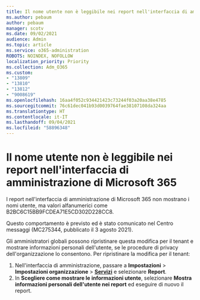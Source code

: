 ```yaml
---
title: Il nome utente non è leggibile nei report nell'interfaccia di amministrazione di Microsoft 365
ms.author: pebaum
author: pebaum
manager: scotv
ms.date: 09/02/2021
audience: Admin
ms.topic: article
ms.service: o365-administration
ROBOTS: NOINDEX, NOFOLLOW
localization_priority: Priority
ms.collection: Adm_O365
ms.custom:
- "13809"
- "13810"
- "13812"
- "9008619"
ms.openlocfilehash: 16aa4f052c934421423c73244f03a20aa38e4785
ms.sourcegitcommit: 76c61dec041b93d0039764fae38107108da324aa
ms.translationtype: HT
ms.contentlocale: it-IT
ms.lasthandoff: 09/04/2021
ms.locfileid: "58896348"
---
```

# <a name="reports-in-microsoft-365-admin-center-do-not-show-readable-username"></a>Il nome utente non è leggibile nei report nell'interfaccia di amministrazione di Microsoft 365

I report nell'interfaccia di amministrazione di Microsoft 365 non mostrano i nomi utente, ma valori alfanumerici come B2BC6C15BB9FCDEA71E5CD302D228CC8.

Questo comportamento è previsto ed è stato comunicato nel Centro messaggi (MC275344, pubblicato il 3 agosto 2021). 

Gli amministratori globali possono ripristinare questa modifica per il tenant e mostrare informazioni personali dell'utente, se le procedure di privacy dell'organizzazione lo consentono. Per ripristinare la modifica per il tenant:

1. Nell'interfaccia di amministrazione, passare a **Impostazioni** > **Impostazioni organizzazione** > [**Servizi**](https://admin.microsoft.com/Adminportal/Home#/Settings/Services) e selezionare **Report**. 
1. In **Scegliere come mostrare le informazioni utente**, selezionare **Mostra informazioni personali dell'utente nei report** ed eseguire di nuovo il report.